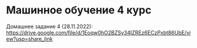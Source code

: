 # Машинное обучение 4 курс

Домашнее задание 4 (28.11.2022):
https://drive.google.com/file/d/1Eoqw0hO2BZSy34IZREz6ECzPxbt86UbE/view?usp=share_link
